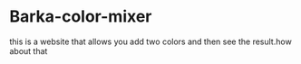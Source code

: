 # Barka-color-mixer
this is a website that allows you add two colors and then see the result.how about that
